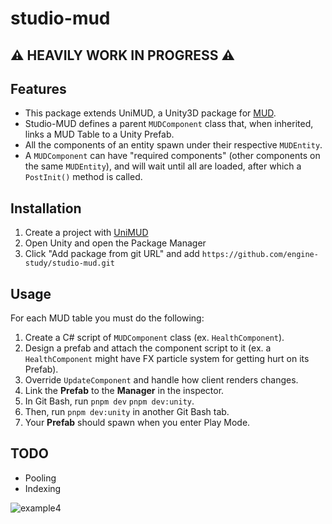 # studio-mud

## ⚠️ HEAVILY WORK IN PROGRESS ⚠️

## Features 
- This package extends UniMUD, a Unity3D package for [MUD](https://mud.dev/).
- Studio-MUD defines a parent `MUDComponent` class that, when inherited, links a MUD Table to a Unity Prefab.
- All the components of an entity spawn under their respective `MUDEntity`.
- A `MUDComponent` can have "required components" (other components on the same `MUDEntity`), and will wait until all are loaded, after which a `PostInit()` method is called.

## Installation 
1. Create a project with [UniMUD](https://github.com/emergenceland/UniMUD)
2. Open Unity and open the Package Manager
3. Click "Add package from git URL" and add `https://github.com/engine-study/studio-mud.git`

## Usage

For each MUD table you must do the following:

1. Create a C# script of `MUDComponent` class (ex. `HealthComponent`).
2. Design a prefab and attach the component script to it (ex. a `HealthComponent` might have FX particle system for getting hurt on its Prefab).
3. Override `UpdateComponent` and handle how client renders changes.
4. Link the **Prefab** to the **Manager** in the inspector.
5. In Git Bash, run `pnpm dev`  `pnpm dev:unity`.
6. Then, run `pnpm dev:unity` in another Git Bash tab.
7. Your **Prefab** should spawn when you enter Play Mode.

## TODO
- Pooling
- Indexing

![example4](https://github.com/engine-study/studio-mud/assets/7606952/5ddf082c-d84b-41c0-b31f-8cbc560fee1a)
